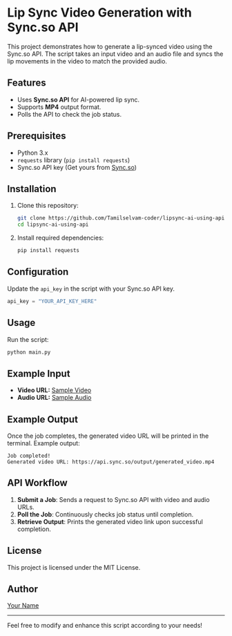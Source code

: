 # Lip Sync Video Generation with Sync.so API

This project demonstrates how to generate a lip-synced video using the Sync.so API. The script takes an input video and an audio file and syncs the lip movements in the video to match the provided audio.

## Features
- Uses **Sync.so API** for AI-powered lip sync.
- Supports **MP4** output format.
- Polls the API to check the job status.

## Prerequisites
- Python 3.x
- `requests` library (`pip install requests`)
- Sync.so API key (Get yours from [Sync.so](https://sync.so/))

## Installation
1. Clone this repository:
   ```sh
   git clone https://github.com/Tamilselvam-coder/lipsync-ai-using-api.git
   cd lipsync-ai-using-api
   ```
2. Install required dependencies:
   ```sh
   pip install requests
   ```

## Configuration
Update the `api_key` in the script with your Sync.so API key.

```python
api_key = "YOUR_API_KEY_HERE"
```

## Usage
Run the script:
```sh
python main.py
```

## Example Input
- **Video URL:** [Sample Video](https://synchlabs-public.s3.us-west-2.amazonaws.com/david_demo_shortvid-03a10044-7741-4cfc-816a-5bccd392d1ee.mp4)
- **Audio URL:** [Sample Audio](https://synchlabs-public.s3.us-west-2.amazonaws.com/david_demo_shortaud-27623a4f-edab-4c6a-8383-871b18961a4a.wav)

## Example Output
Once the job completes, the generated video URL will be printed in the terminal.
Example output:
```
Job completed!
Generated video URL: https://api.sync.so/output/generated_video.mp4
```

## API Workflow
1. **Submit a Job**: Sends a request to Sync.so API with video and audio URLs.
2. **Poll the Job**: Continuously checks job status until completion.
3. **Retrieve Output**: Prints the generated video link upon successful completion.

## License
This project is licensed under the MIT License.

## Author
[Your Name](https://github.com/Tamilselvam-coder)

---
Feel free to modify and enhance this script according to your needs!


